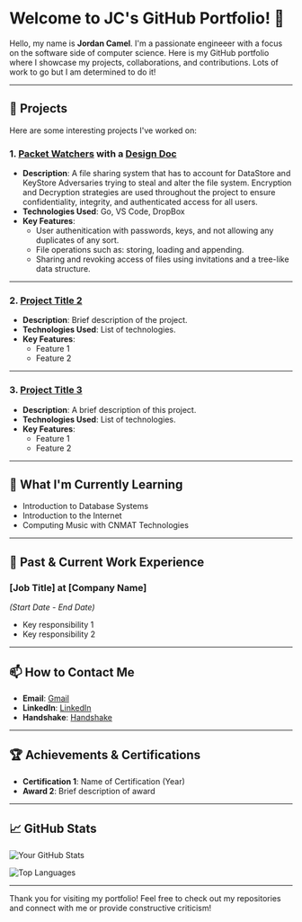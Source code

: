 # Welcome to JC's GitHub Portfolio! 👋

Hello, my name is **Jordan Camel**. I'm a passionate engineeer with a focus on the software side of computer science. Here is my GitHub portfolio where I showcase my projects, collaborations, and contributions. Lots of work to go but I am determined to do it!

---

## 🔭 Projects

Here are some interesting projects I've worked on:

### 1. [Packet Watchers](https://github.com/jcamel2/Packet_Watchers) with a [Design Doc](https://www.dropbox.com/scl/fi/27eomd9hs1iz6dc74i0y4/Project-2-Design-Doc.paper?rlkey=8bt3ph55rdb0h7k186tn87u3f&dl=0)
- **Description**: A file sharing system that has to account for DataStore and KeyStore Adversaries trying to steal and alter the file system. Encryption and Decryption strategies are used throughout the project to ensure confidentiality, integrity, and authenticated access for all users. 
- **Technologies Used**: Go, VS Code, DropBox
- **Key Features**:
  - User authenitication with passwords, keys, and not allowing any duplicates of any sort.
  - File operations such as: storing, loading and appending.
  - Sharing and revoking access of files using invitations and a tree-like data structure.

---

### 2. [Project Title 2](https://github.com/yourusername/project2)
- **Description**: Brief description of the project.
- **Technologies Used**: List of technologies.
- **Key Features**:
  - Feature 1
  - Feature 2

---

### 3. [Project Title 3](https://github.com/yourusername/project3)
- **Description**: A brief description of this project.
- **Technologies Used**: List of technologies.
- **Key Features**:
  - Feature 1
  - Feature 2

---

## 🌱 What I'm Currently Learning

- Introduction to Database Systems
- Introduction to the Internet
- Computing Music with CNMAT Technologies

---

## 💼 Past & Current Work Experience

### **[Job Title]** at [Company Name]  
*(Start Date - End Date)*
- Key responsibility 1
- Key responsibility 2

---

## 📫 How to Contact Me

- **Email**: [Gmail](jcamel@berkeley.edu)
- **LinkedIn**: [LinkedIn](https://www.linkedin.com/in/jordan-camel-b74424268/)
- **Handshake**: [Handshake](https://berkeley.joinhandshake.com/profiles/33149893)

---

## 🏆 Achievements & Certifications

- **Certification 1**: Name of Certification (Year)
- **Award 2**: Brief description of award

---

## 📈 GitHub Stats

![Your GitHub Stats](https://github-readme-stats.vercel.app/api?username=jcamel2&show_icons=true&theme=radical)

![Top Languages](https://github-readme-stats.vercel.app/api/top-langs/?username=jcamel2&layout=compact&theme=radical)

---

Thank you for visiting my portfolio! Feel free to check out my repositories and connect with me or provide constructive criticism!
